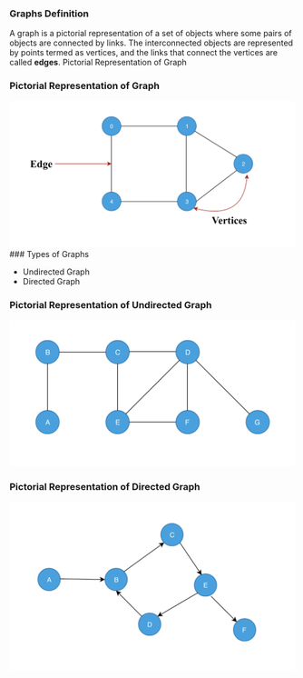 ### Graphs Definition

A graph is a pictorial representation of a set of objects where some pairs of objects are connected by links. The interconnected objects are represented by points termed as vertices, and the links that connect the vertices are called **edges**.
Pictorial Representation of Graph

### Pictorial Representation of Graph
<img src="images/graph.png"/>
### Types of Graphs

   - Undirected Graph
   - Directed Graph

### Pictorial Representation of Undirected Graph
<img src="images/undirected.png"/>

### Pictorial Representation of Directed Graph
<img src="images/directed.png"/>


